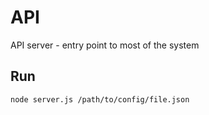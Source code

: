 # API
API server - entry point to most of the system

## Run
```
node server.js /path/to/config/file.json
```
